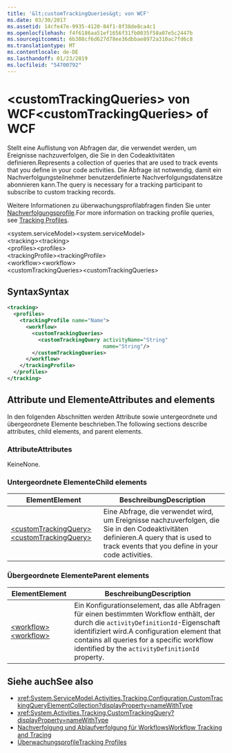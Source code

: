 ```yaml
---
title: '&lt;customTrackingQueries&gt; von WCF'
ms.date: 03/30/2017
ms.assetid: 14cfe47e-9935-4120-84f1-8f38de8ca4c1
ms.openlocfilehash: f4f6186aa51ef1656f31fb0035f58a07e5c2447b
ms.sourcegitcommit: 6b308cf6d627d78ee36dbbae8972a310ac7fd6c8
ms.translationtype: MT
ms.contentlocale: de-DE
ms.lasthandoff: 01/23/2019
ms.locfileid: "54700792"
---
```

# <a name="ltcustomtrackingqueriesgt-of-wcf"></a><span data-ttu-id="99bd3-102">&lt;customTrackingQueries&gt; von WCF</span><span class="sxs-lookup"><span data-stu-id="99bd3-102">&lt;customTrackingQueries&gt; of WCF</span></span>

<span data-ttu-id="99bd3-103">Stellt eine Auflistung von Abfragen dar, die verwendet werden, um Ereignisse nachzuverfolgen, die Sie in den Codeaktivitäten definieren.</span><span class="sxs-lookup"><span data-stu-id="99bd3-103">Represents a collection of queries that are used to track events that you define in your code activities.</span></span> <span data-ttu-id="99bd3-104">Die Abfrage ist notwendig, damit ein Nachverfolgungsteilnehmer benutzerdefinierte Nachverfolgungsdatensätze abonnieren kann.</span><span class="sxs-lookup"><span data-stu-id="99bd3-104">The query is necessary for a tracking participant to subscribe to custom tracking records.</span></span>  
  
 <span data-ttu-id="99bd3-105">Weitere Informationen zu überwachungsprofilabfragen finden Sie unter [Nachverfolgungsprofile](../../../../../docs/framework/windows-workflow-foundation/tracking-profiles.md).</span><span class="sxs-lookup"><span data-stu-id="99bd3-105">For more information on tracking profile queries, see [Tracking Profiles](../../../../../docs/framework/windows-workflow-foundation/tracking-profiles.md).</span></span>
  
<span data-ttu-id="99bd3-106">\<system.serviceModel></span><span class="sxs-lookup"><span data-stu-id="99bd3-106">\<system.serviceModel></span></span>  
<span data-ttu-id="99bd3-107">\<tracking></span><span class="sxs-lookup"><span data-stu-id="99bd3-107">\<tracking></span></span>  
<span data-ttu-id="99bd3-108">\<profiles></span><span class="sxs-lookup"><span data-stu-id="99bd3-108">\<profiles></span></span>  
<span data-ttu-id="99bd3-109">\<trackingProfile></span><span class="sxs-lookup"><span data-stu-id="99bd3-109">\<trackingProfile></span></span>  
<span data-ttu-id="99bd3-110">\<workflow></span><span class="sxs-lookup"><span data-stu-id="99bd3-110">\<workflow></span></span>  
<span data-ttu-id="99bd3-111">\<customTrackingQueries></span><span class="sxs-lookup"><span data-stu-id="99bd3-111">\<customTrackingQueries></span></span>  
  
## <a name="syntax"></a><span data-ttu-id="99bd3-112">Syntax</span><span class="sxs-lookup"><span data-stu-id="99bd3-112">Syntax</span></span>  
  
```xml  
<tracking>
  <profiles>
    <trackingProfile name="Name">
      <workflow>
        <customTrackingQueries>
          <customTrackingQuery activityName="String"
                               name="String"/>
        </customTrackingQueries>
      </workflow>
    </trackingProfile>
  </profiles>
</tracking>
```  
  
## <a name="attributes-and-elements"></a><span data-ttu-id="99bd3-113">Attribute und Elemente</span><span class="sxs-lookup"><span data-stu-id="99bd3-113">Attributes and elements</span></span>

<span data-ttu-id="99bd3-114">In den folgenden Abschnitten werden Attribute sowie untergeordnete und übergeordnete Elemente beschrieben.</span><span class="sxs-lookup"><span data-stu-id="99bd3-114">The following sections describe attributes, child elements, and parent elements.</span></span>  
  
### <a name="attributes"></a><span data-ttu-id="99bd3-115">Attribute</span><span class="sxs-lookup"><span data-stu-id="99bd3-115">Attributes</span></span>

<span data-ttu-id="99bd3-116">Keine</span><span class="sxs-lookup"><span data-stu-id="99bd3-116">None.</span></span>
  
### <a name="child-elements"></a><span data-ttu-id="99bd3-117">Untergeordnete Elemente</span><span class="sxs-lookup"><span data-stu-id="99bd3-117">Child elements</span></span>
  
|<span data-ttu-id="99bd3-118">Element</span><span class="sxs-lookup"><span data-stu-id="99bd3-118">Element</span></span>|<span data-ttu-id="99bd3-119">Beschreibung</span><span class="sxs-lookup"><span data-stu-id="99bd3-119">Description</span></span>|  
|-------------|-----------------|  
|[<span data-ttu-id="99bd3-120">\<customTrackingQuery></span><span class="sxs-lookup"><span data-stu-id="99bd3-120">\<customTrackingQuery></span></span>](customtrackingquery-of-wcf.md)|<span data-ttu-id="99bd3-121">Eine Abfrage, die verwendet wird, um Ereignisse nachzuverfolgen, die Sie in den Codeaktivitäten definieren.</span><span class="sxs-lookup"><span data-stu-id="99bd3-121">A query that is used to track events that you define in your code activities.</span></span>|  
  
### <a name="parent-elements"></a><span data-ttu-id="99bd3-122">Übergeordnete Elemente</span><span class="sxs-lookup"><span data-stu-id="99bd3-122">Parent elements</span></span>  
  
|<span data-ttu-id="99bd3-123">Element</span><span class="sxs-lookup"><span data-stu-id="99bd3-123">Element</span></span>|<span data-ttu-id="99bd3-124">Beschreibung</span><span class="sxs-lookup"><span data-stu-id="99bd3-124">Description</span></span>|  
|-------------|-----------------|  
|[<span data-ttu-id="99bd3-125">\<workflow></span><span class="sxs-lookup"><span data-stu-id="99bd3-125">\<workflow></span></span>](../../../../../docs/framework/configure-apps/file-schema/windows-workflow-foundation/workflow.md)|<span data-ttu-id="99bd3-126">Ein Konfigurationselement, das alle Abfragen für einen bestimmten Workflow enthält, der durch die `activityDefinitionId`-Eigenschaft identifiziert wird.</span><span class="sxs-lookup"><span data-stu-id="99bd3-126">A configuration element that contains all queries for a specific workflow identified by the `activityDefinitionId` property.</span></span>|  
  
## <a name="see-also"></a><span data-ttu-id="99bd3-127">Siehe auch</span><span class="sxs-lookup"><span data-stu-id="99bd3-127">See also</span></span>

- <xref:System.ServiceModel.Activities.Tracking.Configuration.CustomTrackingQueryElementCollection?displayProperty=nameWithType>
- <xref:System.Activities.Tracking.CustomTrackingQuery?displayProperty=nameWithType>
- [<span data-ttu-id="99bd3-128">Nachverfolgung und Ablaufverfolgung für Workflows</span><span class="sxs-lookup"><span data-stu-id="99bd3-128">Workflow Tracking and Tracing</span></span>](../../../../../docs/framework/windows-workflow-foundation/workflow-tracking-and-tracing.md)
- [<span data-ttu-id="99bd3-129">Überwachungsprofile</span><span class="sxs-lookup"><span data-stu-id="99bd3-129">Tracking Profiles</span></span>](../../../../../docs/framework/windows-workflow-foundation/tracking-profiles.md)
